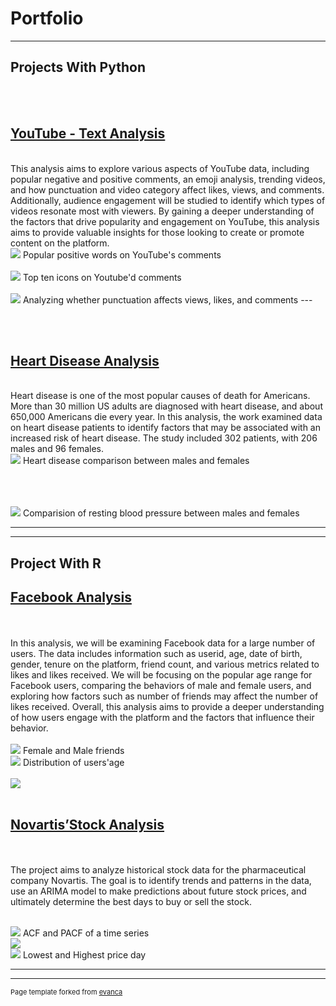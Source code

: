 # Portfolio

---

## Projects With Python

<br><br>
## [YouTube - Text Analysis](https://github.com/Thi-Ngo/YouTube---Text-analysis/blob/main/Youtube%20Analysis.ipynb)
<br>
This analysis aims to explore various aspects of YouTube data, including popular negative and positive comments, an emoji analysis, trending videos, and how punctuation and video category affect likes, views, and comments. Additionally, audience engagement will be studied to identify which types of videos resonate most with viewers. By gaining a deeper understanding of the factors that drive popularity and engagement on YouTube, this analysis aims to provide valuable insights for those looking to create or promote content on the platform.
<br>
<img src="images/youtube 2.png?raw=true"/>
Popular positive words on YouTube's comments
<br><br>
<img src="images/Youtube 3.png?raw=true"/>
Top ten icons on Youtube'd comments
<br><br>

<img src="images/youtube 6.png?raw=true"/>
Analyzing whether punctuation affects views, likes, and comments
---

<br><br>
## [Heart Disease Analysis](https://github.com/Thi-Ngo/Heart-Disease-Analysis/blob/main/Heart%20Disease%20Analysis.ipynb)
<br>
Heart disease is one of the most popular causes of death for Americans. More than 30 million US adults are diagnosed with heart disease, and about 650,000 Americans die every year. In this analysis, the work examined data on heart disease patients to identify factors that may be associated with an increased risk of heart disease.
The study included 302 patients, with 206 males and 96 females. 

<br>
<img src="images/heart1.png?raw=true"/>
Heart disease comparison between males and females

<br><br><br>
<img src="images/heart3.png?raw=true"/>
Comparision of resting blood pressure between males and females

---


---

## Project With R

## [Facebook Analysis](https://rpubs.com/Thi_Ngo/991308)
<br><br>
In this analysis, we will be examining Facebook data for a large number of users. The data includes information such as userid, age, date of birth, gender, tenure on the platform, friend count, and various metrics related to likes and likes received. We will be focusing on the popular age range for Facebook users, comparing the behaviors of male and female users, and exploring how factors such as number of friends may affect the number of likes received. Overall, this analysis aims to provide a deeper understanding of how users engage with the platform and the factors that influence their behavior.
<br><br>
<img src="images/fb1.png?raw=true"/>
  Female and Male friends
 <br>
 <img src="images/fb2.png?raw=true"/>
 Distribution of users'age
  <br><br>
  <img src="images/fb5.png?raw=true"/>
 <br><br>
 

## [Novartis’Stock Analysis](https://rpubs.com/Thi_Ngo/991275)
<br><br>
The project aims to analyze historical stock data for the pharmaceutical company Novartis. The goal is to identify trends and patterns in the data, use an ARIMA model to make predictions about future stock prices, and ultimately determine the best days to buy or sell the stock.
<br><br>

 <img src="images/stock1.png?raw=true"/>
 ACF and PACF of a time series
 <br>
 <img src="images/stock2.png?raw=true"/>
 <br>
 <img src="images/stock4.png?raw=true"/>
 Lowest and Highest price day


---




---
<p style="font-size:11px">Page template forked from <a href="https://github.com/evanca/quick-portfolio">evanca</a></p>
<!-- Remove above link if you don't want to attibute -->
